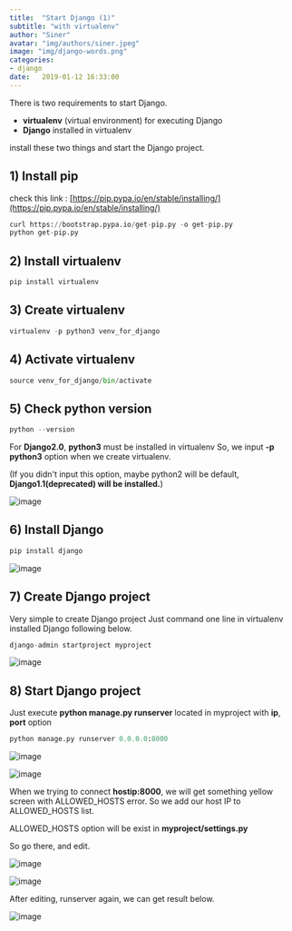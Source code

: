 ```yaml
---
title:  "Start Django (1)"
subtitle: "with virtualenv"
author: "Siner"
avatar: "img/authors/siner.jpeg"
image: "img/django-words.png"
categories:
- django
date:   2019-01-12 16:33:00
---
```

There is two requirements to start Django.

- **virtualenv** (virtual environment) for executing Django
- **Django** installed in virtualenv

install these two things and start the Django project.


## 1) Install pip
  check this link : [https://pip.pypa.io/en/stable/installing/](https://pip.pypa.io/en/stable/installing/)
  
  ```python
  curl https://bootstrap.pypa.io/get-pip.py -o get-pip.py
  python get-pip.py
  ```

## 2) Install virtualenv
  ```python
  pip install virtualenv
  ```

## 3) Create virtualenv
  ```python
  virtualenv -p python3 venv_for_django
  ```

## 4) Activate virtualenv
  ```python
  source venv_for_django/bin/activate
  ```

## 5) Check python version
  ```python
  python --version
  ```

For **Django2.0**, **python3** must be installed in virtualenv
So, we input **-p python3** option when we create virtualenv.

(If you didn't input this option, maybe python2 will be default, **Django1.1(deprecated) will be installed.**)

![image](https://user-images.githubusercontent.com/34048253/50682089-0d1e5d80-1051-11e9-947a-d7b222ee2912.png)


## 6) Install Django
  ```python
  pip install django
  ```

![image](https://user-images.githubusercontent.com/34048253/50682114-27f0d200-1051-11e9-99ce-89e17965b271.png)



## 7) Create Django project
Very simple to create Django project
Just command one line in virtualenv installed Django following below.

  ```python
  django-admin startproject myproject
  ```

![image](https://user-images.githubusercontent.com/34048253/50682121-2fb07680-1051-11e9-8eb6-aa221b4c5d35.png)



## 8) Start Django project
Just execute **python manage.py runserver** located in myproject with **ip**, **port** option

  ```python
  python manage.py runserver 0.0.0.0:8000
  ```

![image](https://user-images.githubusercontent.com/34048253/50682135-3808b180-1051-11e9-9929-48e4cc492774.png)

![image](https://user-images.githubusercontent.com/34048253/50682139-3dfe9280-1051-11e9-9a1f-fb3c55fd8283.png)

When we trying to connect **hostip:8000**, we will get something yellow screen with ALLOWED_HOSTS error.
So we add our host IP to ALLOWED_HOSTS list.

ALLOWED_HOSTS option will be exist in **myproject/settings.py**


So go there, and edit.

![image](https://user-images.githubusercontent.com/34048253/50682146-448d0a00-1051-11e9-945a-8be58e023651.png)

![image](https://user-images.githubusercontent.com/34048253/50682155-4a82eb00-1051-11e9-91dd-2cf0ac9cc2c5.png)


After editing, runserver again, we can get result below. 

![image](https://user-images.githubusercontent.com/34048253/50681554-4524a100-104f-11e9-9cf9-07d10b780561.png)
